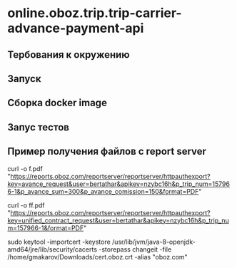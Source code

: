 # online.oboz.trip.trip-carrier-advance-payment-api 

## Тербования к окружению

## Запуск

## Сборка docker image

## Запус тестов

## Пример получения файлов с report server
curl -o f.pdf "https://reports.oboz.com/reportserver/reportserver/httpauthexport?key=avance_request&user=bertathar&apikey=nzybc16h&p_trip_num=157966-1&p_avance_sum=300&p_avance_comission=150&format=PDF"

curl -o ff.pdf "https://reports.oboz.com/reportserver/reportserver/httpauthexport?key=unified_contract_request&user=bertathar&apikey=nzybc16h&p_trip_num=157966-1&format=PDF"

sudo keytool -importcert -keystore /usr/lib/jvm/java-8-openjdk-amd64/jre/lib/security/cacerts -storepass changeit -file /home/gmakarov/Downloads/cert.oboz.crt -alias "oboz.com"
